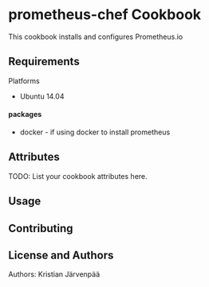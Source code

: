 prometheus-chef Cookbook
========================
This cookbook installs and configures Prometheus.io

Requirements
------------

Platforms
- Ubuntu 14.04

#### packages
- docker - if using docker to install prometheus

Attributes
----------
TODO: List your cookbook attributes here.

Usage
-----

Contributing
------------

License and Authors
-------------------
Authors: Kristian Järvenpää
